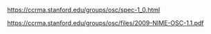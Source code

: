 https://ccrma.stanford.edu/groups/osc/spec-1_0.html

https://ccrma.stanford.edu/groups/osc/files/2009-NIME-OSC-1.1.pdf
